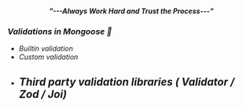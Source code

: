 <p align="center">
  <em>
  <br>
  <b><i>"---Always Work Hard and Trust the Process---"</i></b>
</p>

<h3>Validations in Mongoose 🧑</h3>

- Builtin validation
- Custom validation
- Third party validation libraries ( Validator / Zod / Joi)
  <br>
  -
